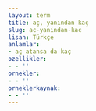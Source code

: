 ```yaml
---
layout: term
title: aç, yanından kaç
slug: ac-yanindan-kac
lisan: Türkçe
anlamlar:
- aç atansa da kaç
ozellikler:
- - ''
ornekler:
- - ''
orneklerkaynak:
- - ''
---
```

